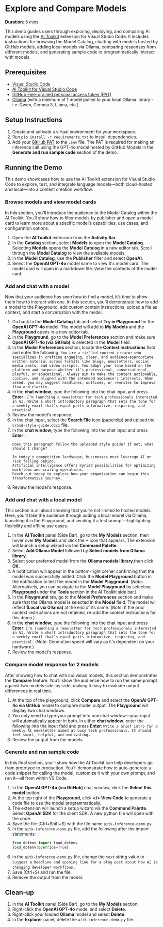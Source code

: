 # Explore and Compare Models

**Duration**: 5 mins

This demo guides users through exploring, deploying, and comparing AI models using the [AI Toolkit](https://aka.ms/AITookit) extension for Visual Studio Code. It includes instructions for browsing the Model Catalog, chatting with models hosted by GitHub models, adding local models via Ollama, comparing responses from different models, and generating sample code to programmatically interact with models.

## Prerequisites

- [Visual Studio Code](https://code.visualstudio.com/)
- [AI Toolkit for Visual Studio Code](https://aka.ms/AIToolkit)
- [GitHub Fine-grained personal access token (PAT)](https://docs.github.com/en/authentication/keeping-your-account-and-data-secure/managing-your-personal-access-tokens#creating-a-fine-grained-personal-access-token)
- [Ollama](https://ollama.com/) (with a minimum of 1 model pulled to your local Ollama library - i.e. Qwen, Gemma 3, Llama, etc.)

## Setup Instructions

1. Create and activate a virtual environment for your workspace.
1. Run `pip install -r requirements.txt` to install dependencies.
1. Add your [GitHub PAT](https://docs.github.com/en/authentication/keeping-your-account-and-data-secure/managing-your-personal-access-tokens#creating-a-fine-grained-personal-access-token) to the `.env` file. The PAT is required for making an inference call using the GPT-4o model hosted by GitHub Models in the **Generate and run sample code** section of the demo.

## Running the Demo

This demo showcases how to use the AI Toolkit extension for Visual Studio Code to explore, test, and integrate language models—both cloud-hosted and local—into a content creation workflow.

### Browse models and view model cards

In this section, you’ll introduce the audience to the Model Catalog within the AI Toolkit. You’ll show how to filter models by publisher and open a model card to learn more about a specific model’s capabilities, use cases, and configuration options.

1. Open the **AI Toolkit** extension from the **Activity Bar**.
1. In the **Catalog** section, select **Models** to open the **Model Catalog**. Selecting **Models** opens the **Model Catalog** in a new editor tab. Scroll through the **Model Catalog** to view the available models.
1. In the **Model Catalog**, use the **Publisher** filter and select **OpenAI**.
1. Select the **OpenAI GPT-4o** model name to view it's model card. The model card will open in a markdown file. View the contents of the model card.

### Add and chat with a model

Now that your audience has seen how to find a model, it’s time to show them how to interact with one. In this section, you’ll demonstrate how to add a model to the Playground, add custom context instructions, upload a file as context, and start a conversation with the model.

1. Go back to the **Model Catalog** tab and select **Try in Playground** for the **OpenAI GPT-4o** model. The model will add to **My Models** and the **Playground** opens in a new editor tab.
1. In the **Playground**, go to the **Model Preferences** section and make sure **OpenAI GPT-4o (via GitHub)** is selected in the **Model** field.
1. In the **Model Preferences** section, locate the **Context instructions** field and enter the following: `You are a skilled content creator who specializes in crafting engaging, clear, and audience-appropriate written material across formats like blogs, newsletters, social media posts, and video scripts. You adapt your tone based on the platform and purpose—whether it’s professional, conversational, playful, or educational. Always aim to make the content actionable, concise, and aligned with the intended audience's interests. When asked, you may suggest headlines, outlines, or rewrites to improve flow and clarity.`
1. In the **chat window**, type the following into the chat input and press **Enter** : `I’m launching a newsletter for tech professionals interested in AI. Write a short introductory paragraph that sets the tone for a weekly email that’s equal parts informative, inspiring, and practical.`
1. Review the model's response.
1. In the chat input, select the **Search File** icon (paperclip) and upload the `brand-style-guide.docx` file.
1. In the **chat window**, type the following into the chat input and press **Enter** :
    ```
    Does this paragraph follow the uploaded style guide? If not, what should I change?

    In today's competitive landscape, businesses must leverage AI or risk falling behind.
    Artificial intelligence offers myriad possibilities for optimizing workflows and scaling operations.
    Reach out today to explore how your organization can begin this transformative journey.
    ```
1. Review the model's response.

### Add and chat with a local model

This section is all about showing that you’re not limited to hosted models. Here, you’ll take the audience through adding a local model via Ollama, launching it in the Playground, and sending it a test prompt—highlighting flexibility and offline use cases.

1. In the **AI Toolkit** panel (Side Bar), go to the **My Models** section, then hover over **My Models** and click the **+** icon that appears. The extension will launch a setup wizard via the **Command Palette**.
1. Select **Add Ollama Model** followed by **Select models from Ollama library**.
1. Select your preferred model from the **Ollama models library**,then click **OK**.
1. A notification will appear in the bottom-right corner confirming that the model was successfully added. Click the **Model Playground** button in the notification to test the model in the **Model Playground**. (*Note*: Alternatively, you can navigate to the **Model Playground** by selecting **Playground** under the **Tools** section in the AI Toolkit side bar.)
1. In the **Playground** tab, go to the **Model Preferences** section and make sure that the Ollama model is selected in the **Model** field. The model will reflect **(Local via Ollama)** at the end of its name. (*Note*: If the prior context instructions are not retained, re-add the context instructions for this demo.)
1. In the **chat window**, type the following into the chat input and press **Enter**: `I’m launching a newsletter for tech professionals interested in AI. Write a short introductory paragraph that sets the tone for a weekly email that’s equal parts informative, inspiring, and practical.` (*Note*: Generation speed will vary as it's dependent on your hardware.)
1. Review the model's response.

### Compare model response for 2 models

After showing how to chat with individual models, this section demonstrates the **Compare** feature. You’ll show the audience how to run the same prompt against two models side-by-side, making it easy to evaluate output differences in real time.

1. At the top of the playground, click **Compare** and select the **OpenAI GPT-4o via GitHub** model to compare model output. The **Playground** will display two chat windows.
1. You only need to type your prompt into one chat window—your input will automatically appear in both. In either **chat window**, enter the following into the input field and press **Enter**: `Write a brief intro for a weekly AI newsletter aimed at busy tech professionals. It should feel smart, helpful, and motivating.`
1. Review the output from the models.

### Generate and run sample code

In this final section, you’ll show how the AI Toolkit can help developers go from prototype to production. You’ll demonstrate how to auto-generate a code snippet for calling the model, customize it with your own prompt, and run it—all from within VS Code.

1. In the **OpenAI GPT-4o (via GitHub)** chat window, click the **Select this model** button.
1. At the top right of the **Playground**, click **</> View Code** to generate a code file to use the model programmatically.
1. The extension will launch a setup wizard via the **Command Palette**. Select **OpenAI SDK** for the client SDK. A new python file will open with the code.
1. Save the file (Ctrl+Shift+S) with the file name `aitk-inference-demo.py`.
1. In the `aitk-inference-demo.py` file, add the following after the import statements:
    ```python
    from dotenv import load_dotenv
    load_dotenv(override=True)
    ```
1. In the `aitk-inference-demo.py` file, change the `text` string value to `Suggest a headline and opening line for a blog post about how AI is changing developer workflows.`.
1. Save (Ctrl+S) and run the file.
1. Remove the output from the model.

## Clean-up
1. In the **AI Toolkit** panel (Side Bar), go to the **My Models** section.
1. Right-click the **OpenAI GPT-4o** model and select **Delete**.
1. Right-click your loaded **Ollama** model and select **Delete**.
1. In the **Explorer** panel, delete the `aitk-inference-demo.py` file.